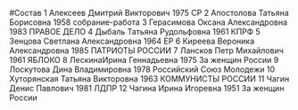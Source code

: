 #Состав
1 Алексеев Дмитрий Викторович 1975 СР
2 Апостолова Татьяна Борисовна 1958 собрание-работа
3 Герасимова Оксана Александровна 1983 ПРАВОЕ ДЕЛО
4 Дыбаль Татьяна Рудольфовна 1961 КПРФ
5 Зенцова Светлана Александровна 1964 ЕР
6 Киреева Вероника Александровна 1985 ПАТРИОТЫ РОССИИ
7 Лансков Петр Михайлович 1961 ЯБЛОКО
8 ЛескинаИрина Геннадьевна 1975 За женщин России
9 Лоскутова Дина Владимировна 1978 Российский Союз Молодежи
10 Хуторянская Татьяна Викторовна 1963 КОММУНИСТЫ РОССИИ
11 Чагин Денис Павлович 1981 ЛДПР
12 Чагина Ирина Игоревна 1951 За женщин России
